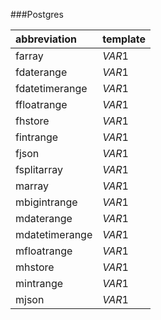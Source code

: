 ###Postgres

|abbreviation|template|
|:--|:--|
|farray|$VAR1$|
|fdaterange|$VAR1$|
|fdatetimerange|$VAR1$|
|ffloatrange|$VAR1$|
|fhstore|$VAR1$|
|fintrange|$VAR1$|
|fjson|$VAR1$|
|fsplitarray|$VAR1$|
|marray|$VAR1$|
|mbigintrange|$VAR1$|
|mdaterange|$VAR1$|
|mdatetimerange|$VAR1$|
|mfloatrange|$VAR1$|
|mhstore|$VAR1$|
|mintrange|$VAR1$|
|mjson|$VAR1$|
